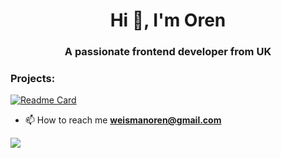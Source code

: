 <h1 align="center">Hi 👋, I'm Oren</h1>
<h3 align="center">A passionate frontend developer from UK</h3>


<h3 align="left">Projects:</h3>

[![Readme Card](https://github-readme-stats.vercel.app/api/pin/?username=notifirehq&repo=notifire)](https://github.com/notifirehq/notifire)

- 📫 How to reach me **weismanoren@gmail.com**

![](https://hit.yhype.me/github/profile?user_id=90311276)

<!--
**Maynard944/Maynard944** is a ✨ _special_ ✨ repository because its `README.md` (this file) appears on your GitHub profile.

Here are some ideas to get you started:

- 🔭 I’m currently working on ...
- 🌱 I’m currently learning ...
- 👯 I’m looking to collaborate on ...
- 🤔 I’m looking for help with ...
- 💬 Ask me about ...
- 📫 How to reach me: ...
- 😄 Pronouns: ...
- ⚡ Fun fact: ...
-->
